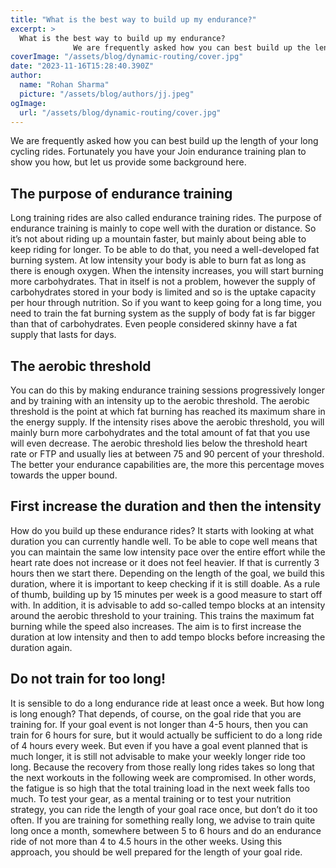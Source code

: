 ```yaml
---
title: "What is the best way to build up my endurance?"
excerpt: >
  What is the best way to build up my endurance?
              We are frequently asked how you can best build up the length of your long cycling rides. Fortunately you have your Join endurance training pl
coverImage: "/assets/blog/dynamic-routing/cover.jpg"
date: "2023-11-16T15:28:40.390Z"
author:
  name: "Rohan Sharma"
  picture: "/assets/blog/authors/jj.jpeg"
ogImage:
  url: "/assets/blog/dynamic-routing/cover.jpg"
---
```


We are frequently asked how you can best build up the length of your long cycling rides. Fortunately you have your Join endurance training plan to show you how, but let us provide some background here.


## The purpose of endurance training

Long training rides are also called endurance training rides. The purpose of endurance training is mainly to cope well with the duration or distance. So it’s not about riding up a mountain faster, but mainly about being able to keep riding for longer. To be able to do that, you need a well-developed fat burning system. At low intensity your body is able to burn fat as long as there is enough oxygen. When the intensity increases, you will start burning more carbohydrates. That in itself is not a problem, however the supply of carbohydrates stored in your body is limited and so is the uptake capacity per hour through nutrition. So if you want to keep going for a long time, you need to train the fat burning system as the supply of body fat is far bigger than that of carbohydrates. Even people considered skinny have a fat supply that lasts for days.


## The aerobic threshold

You can do this by making endurance training sessions progressively longer and by training with an intensity up to the aerobic threshold. The aerobic threshold is the point at which fat burning has reached its maximum share in the energy supply. If the intensity rises above the aerobic threshold, you will mainly burn more carbohydrates and the total amount of fat that you use will even decrease. The aerobic threshold lies below the threshold heart rate or FTP and usually lies at between 75 and 90 percent of your threshold. The better your endurance capabilities are, the more this percentage moves towards the upper bound.


## First increase the duration and then the intensity

How do you build up these endurance rides? It starts with looking at what duration you can currently handle well. To be able to cope well means that you can maintain the same low intensity pace over the entire effort while the heart rate does not increase or it does not feel heavier. If that is currently 3 hours then we start there. Depending on the length of the goal, we build this duration, where it is important to keep checking if it is still doable. As a rule of thumb, building up by 15 minutes per week is a good measure to start off with. In addition, it is advisable to add so-called tempo blocks at an intensity around the aerobic threshold to your training. This trains the maximum fat burning while the speed also increases. The aim is to first increase the duration at low intensity and then to add tempo blocks before increasing the duration again.


## Do not train for too long!

It is sensible to do a long endurance ride at least once a week. But how long is long enough? That depends, of course, on the goal ride that you are training for. If your goal event is not longer than 4-5 hours, then you can train for 6 hours for sure, but it would actually be sufficient to do a long ride of 4 hours every week. But even if you have a goal event planned that is much longer, it is still not advisable to make your weekly longer ride too long. Because the recovery from those really long rides takes so long that the next workouts in the following week are compromised. In other words, the fatigue is so high that the total training load in the next week falls too much. To test your gear, as a mental training or to test your nutrition strategy, you can ride the length of your goal race once, but don’t do it too often. If you are training for something really long, we advise to train quite long once a month, somewhere between 5 to 6 hours and do an endurance ride of not more than 4 to 4.5 hours in the other weeks. Using this approach, you should be well prepared for the length of your goal ride.
